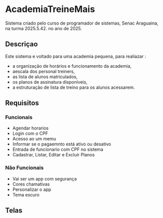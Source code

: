 # AcademiaTreineMais
Sistema criado pelo curso de programador de sistemas, Senac Araguaina, na turma 2025.5.42. no ano de 2025.

## Descriçao 

Este sistema e voltado para uma academia pequena, para realiazar  :
- a organização de horários e funcionamento da academia,
- aescala dos personal treiners,
- as lista de alunos matriculados,
-   os planos de assinatura disponíveis,
- a estruturação de lista de treino para os alunos acessarem. 

## Requisitos 

### Funcionais 
- Agendar horarios
- Login com o CPF
- Acesso ao um memu
- Informar se o pagaemnto está ativo ou desativo
- Entrada de funcionario com CPF no sistema
- Cadastrar, Listar, Editar e Excluir Planos 
                                                    



### Não Funcionais 
- Vai ser um app com segurança
- Cores chamativas
- Personalizar o app
- Tema escuro
## Telas 
